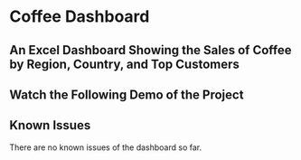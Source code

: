 # Coffee Dashboard

## An Excel Dashboard Showing the Sales of Coffee by Region, Country, and Top Customers 


## Watch the Following Demo of the Project




## Known Issues

There are no known issues of the dashboard so far. 
